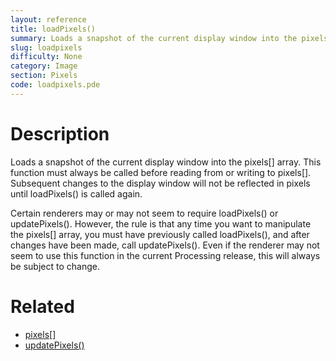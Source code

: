 ```yaml
---
layout: reference
title: loadPixels()
summary: Loads a snapshot of the current display window into the pixels[] array
slug: loadpixels
difficulty: None
category: Image
section: Pixels
code: loadpixels.pde
---
```


# Description

Loads a snapshot of the current display window into the pixels[] array. This function must always be called before reading from or writing to pixels[]. Subsequent changes to the display window will not be reflected in pixels until loadPixels() is called again.

Certain renderers may or may not seem to require loadPixels() or updatePixels(). However, the rule is that any time you want to manipulate the pixels[] array, you must have previously called loadPixels(), and after changes have been made, call updatePixels(). Even if the renderer may not seem to use this function in the current Processing release, this will always be subject to change.
# Related

- [pixels[]](pixels.html)
- [updatePixels()](updatepixels.html)
